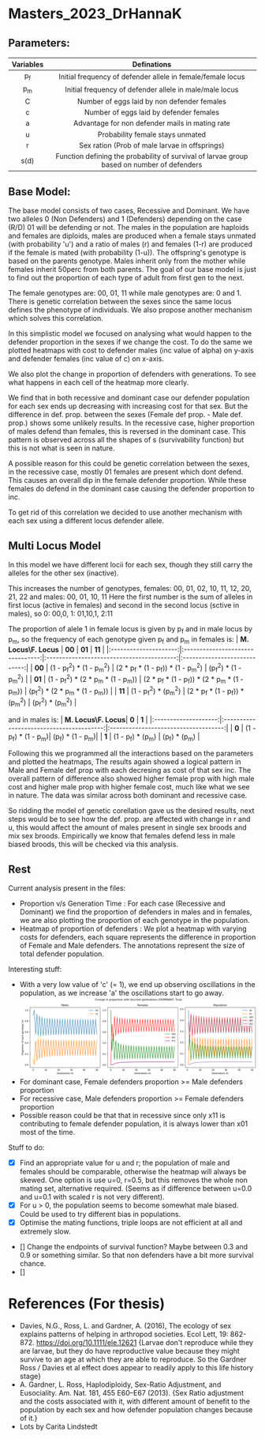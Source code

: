 # Masters_2023_DrHannaK
## Parameters:

| **Variables**    | **Definations**                                                                           |
|:----------------:|:-----------------------------------------------------------------------------------------:|
|p<sub>f</sub>     | Initial frequency of defender allele in female/female locus                               |
|p<sub>m</sub>     | Initial frequency of defender allele in male/male locus                                   |
|C                 | Number of eggs laid by non defender females                                               |
|c                 | Number of eggs laid by defender females                                                   |
|a                 | Advantage for non defender mails in mating rate                                           |
|u                 | Probability female stays unmated                                                          |
|r                 | Sex ration (Prob of male larvae in offsprings)                                            |
|s(d)              | Function defining the probability of survival of larvae group based on number of defenders|



## Base Model:
The base model consists of two cases, Recessive and Dominant.
We have two alleles 0 (Non Defenders) and 1 (Defenders) depending on the case (R/D) 01 will be defending or not.
The males in the population are haploids and females are diploids, males are produced when a female stays unmated (with probability 'u') and a ratio of males (r) and females (1-r) are produced if the female is mated (with probability (1-u)). The offspring's genotype is based on the parents genotype. Males inherit only from the mother while females inherit 50perc from both parents.
The goal of our base model is just to find out the proportion of each type of adult from first gen to the next.

The female genotypes are: 00, 01, 11 while male genotypes are: 0 and 1. There is genetic correlation between the sexes since the same locus defines the phenotype of individuals. We also propose another mechanism which solves this correlation.

In this simplistic model we focused on analysing what would happen to the defender proportion in the sexes if we change the cost. To do the same we plotted heatmaps with cost to defender males (inc value of alpha) on y-axis and defender females (inc value of c) on x-axis.

We also plot the change in proportion of defenders with generations. To see what happens in each cell of the heatmap more clearly.

We find that in both recessive and dominant case our defender population for each sex ends up decreasing with increasing cost for that sex. But the difference in def. prop. between the sexes (Female def prop. - Male def. prop.) shows some unlikely results. In the recessive case, higher proportion of males defend than females, this is reversed in the dominant case. This pattern is observed across all the shapes of s (survivability function) but this is not what is seen in nature.

A possible reason for this could be genetic correlation between the sexes, in the recessive case, mostly 01 females are present which dont defend. This causes an overall dip in the female defender proportion. While these females do defend in the dominant case causing the defender proportion to inc.

To get rid of this correlation we decided to use another mechanism with each sex using a different locus defender allele.


## Multi Locus Model

In this model we have different locii for each sex, though they still carry the alleles for the other sex (inactive).

This increases the number of genotypes, females: 00, 01, 02, 10, 11, 12, 20, 21, 22 and males: 00, 01, 10, 11
Here the first number is the sum of alleles in first locus (active in females) and second in the second locus (sctive in males), so 0: 00,0, 1: 01,10,1, 2:11

The proportion of alele 1 in female locus is given by p<sub>f</sub> and in male locus by p<sub>m</sub>, so the frequency of each genotype given p<sub>f</sub> and p<sub>m</sub> in females is:
| **M. Locus\F. Locus** | **00**                           | **01**                                    | **11**                       |
|:---------------------:|:--------------------------------:|:-----------------------------------------:|:----------------------------:|
| **00**                | (1 - p<sub>f</sub><sup>2</sup>) * (1 - p<sub>m</sub><sup>2</sup>)          | (2 * p<sub>f</sub> * (1 - p<sub>f</sub>)) * (1 - p<sub>m</sub><sup>2</sup>)          | (p<sub>f</sub><sup>2</sup>) * (1 - p<sub>m</sub><sup>2</sup>)          |
| **01**                | (1 - p<sub>f</sub><sup>2</sup>) * (2 * p<sub>m</sub> * (1 - p<sub>m</sub>)) | (2 * p<sub>f</sub> * (1 - p<sub>f</sub>)) * (2 * p<sub>m</sub> * (1 - p<sub>m</sub>)) | (p<sub>f</sub><sup>2</sup>) * (2 * p<sub>m</sub> * (1 - p<sub>m</sub>)) |
| **11**                | (1 - p<sub>f</sub><sup>2</sup>) * (p<sub>m</sub><sup>2</sup>)              | (2 * p<sub>f</sub> * (1 - p<sub>f</sub>)) * (p<sub>m</sub><sup>2</sup>)              | (p<sub>f</sub><sup>2</sup>) * (p<sub>m</sub><sup>2</sup>)              |

and in males is:
| **M. Locus\F. Locus**| **0**                                    | **1**                                |
|:--------------------:|:----------------------------------------:|:------------------------------------:|
| **0**                | (1 - p<sub>f</sub>) * (1 - p<sub>m</sub>)| (p<sub>f</sub>) * (1 - p<sub>m</sub>)|
| **1**                | (1 - p<sub>f</sub>) * (p<sub>m</sub>)    | (p<sub>f</sub>) * (p<sub>m</sub>)    |

Following this we programmed all the interactions based on the parameters and plotted the heatmaps,
The results again showed a logical pattern in Male and Female def prop with each decresing as cost of that sex inc. The overall pattern of difference also showed higher female prop with high male cost and higher male prop with higher female cost, much like what we see in nature. The data was similar across both dominant and recessive case.

So ridding the model of genetic corellation gave us the desired results, next steps would be to see how the def. prop. are affected with change in r and u, this would affect the amount of males present in single sex broods and mix sex broods. Empirically we know that females defend less in male biased broods, this will be checked via this analysis.

## Rest

Current analysis present in the files:
 - Proportion v/s Generation Time : For each case (Recessive and Dominant) we find the proportion of defenders in males and in females, we are also plotting the proportion of each genotype in the population.
 - Heatmap of proportion of defenders : We plot a heatmap with varying costs for defenders, each square represents the difference in proportion of Female and Male defenders. The annotations represent the size of total defender population.

Interesting stuff:
 - With a very low value of 'c' (= 1), we end up observing oscillations in the population, as we increase 'a' the oscillations start to go away.
 ![Oscillation GenPlot with c = 1 and a = 2](https://github.com/AbhayGupta115/Masters_2023_DrHannaK/blob/c14976c683fc1f6b573fcde909ccf664c4363840/outputs/GenPlot_c1_a2.png)
 - For dominant case, Female defenders proportion >= Male defenders proportion
 - For recessive case, Male defenders proportion >= Female defenders proportion
 - Possible reason could be that that in recessive since only x11 is contributing to female defender population, it is always lower than x01  most of the time.

Stuff to do:
 - [x] Find an appropriate value for u and r; the population of male and females should be comparable, otherwise the heatmap will always be skewed. One option is use u=0, r=0.5, but this removes the whole non mating set, alternative required. (Seems as if difference between u=0.0 and u=0.1 with scaled r is not very different).
 - [x] For u > 0, the population seems to become somewhat male biased. Could be used to try different bias in populations.
 - [x] Optimise the mating functions, triple loops are not efficient at all and extremely slow.
 - [] Change the endpoints of survival function? Maybe between 0.3 and 0.9 or something similar. So that non defenders have a bit more survival chance.
 - []

 # References (For thesis)
 - Davies, N.G., Ross, L. and Gardner, A. (2016), The ecology of sex explains patterns of helping in arthropod societies. Ecol Lett, 19: 862-872. https://doi.org/10.1111/ele.12621 {Larvae don't reproduce while they are larvae, but they do have reproductive value because they might survive to an age at which they are able to reproduce. So the Gardner Ross / Davies et al effect does appear to readily apply to this life history stage}
 - A. Gardner, L. Ross, Haplodiploidy, Sex-Ratio Adjustment, and Eusociality. Am. Nat. 181, 455 E60–E67 (2013). {Sex Ratio adjustment and the costs associated with it, with different amount of benefit to the population by each sex and how defender population changes because of it.}
 - Lots by Carita Lindstedt
